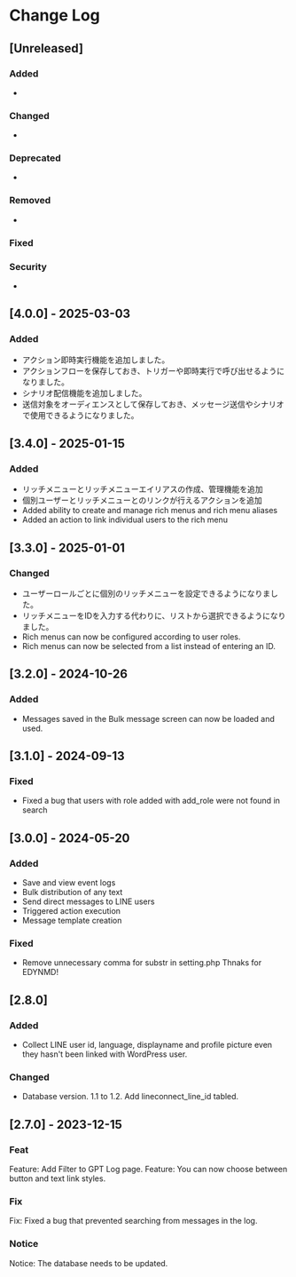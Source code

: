 # Change Log

## [Unreleased]
### Added
- 
### Changed
- 
### Deprecated
- 
### Removed
- 
### Fixed

### Security
- 

## [4.0.0] - 2025-03-03
### Added
- アクション即時実行機能を追加しました。
- アクションフローを保存しておき、トリガーや即時実行で呼び出せるようになりました。
- シナリオ配信機能を追加しました。
- 送信対象をオーディエンスとして保存しておき、メッセージ送信やシナリオで使用できるようになりました。

## [3.4.0] - 2025-01-15
### Added
- リッチメニューとリッチメニューエイリアスの作成、管理機能を追加
- 個別ユーザーとリッチメニューとのリンクが行えるアクションを追加
- Added ability to create and manage rich menus and rich menu aliases
- Added an action to link individual users to the rich menu

## [3.3.0] - 2025-01-01
### Changed
- ユーザーロールごとに個別のリッチメニューを設定できるようになりました。
- リッチメニューをIDを入力する代わりに、リストから選択できるようになりました。
- Rich menus can now be configured according to user roles.
- Rich menus can now be selected from a list instead of entering an ID.

## [3.2.0] - 2024-10-26
### Added
- Messages saved in the Bulk message screen can now be loaded and used.

## [3.1.0] - 2024-09-13
### Fixed
- Fixed a bug that users with role added with add_role were not found in search

## [3.0.0] - 2024-05-20
### Added
- Save and view event logs
- Bulk distribution of any text
- Send direct messages to LINE users
- Triggered action execution
- Message template creation

### Fixed
- Remove unnecessary comma for substr in setting.php Thnaks for EDYNMD! 

## [2.8.0]
### Added
- Collect LINE user id, language, displayname and profile picture even they hasn't been linked with WordPress user.
### Changed
- Database version. 1.1 to 1.2. Add lineconnect_line_id tabled.

## [2.7.0] - 2023-12-15
### Feat
Feature: Add Filter to GPT Log page.
Feature: You can now choose between button and text link styles.

### Fix
Fix: Fixed a bug that prevented searching from messages in the log.

### Notice
Notice: The database needs to be updated.